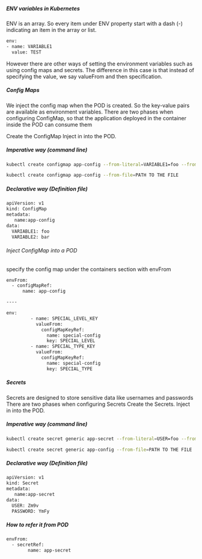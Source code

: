 

##### ENV variables in Kubernetes

ENV is an array. So every item under ENV property start with a dash (-) indicating an item in the array or list.
``````sh
env:
- name: VARIABLE1
  value: TEST

``````

However there are other ways of setting the environment variables such as using config maps and secrets.
The difference in this case is that instead of specifying the value, we say valueFrom and then specification.

##### Config Maps

We inject the config map when the POD is created. So the key-value pairs are available as environment variables.
There are two phases when configuring ConfigMap, so that the application deployed in the container inside the POD can consume them

Create the ConfigMap
Inject in into the POD.
##### Imperative way (command line)

``````sh
kubectl create configmap app-config --from-literal=VARIABLE1=foo --from-literal=VARIABLE2=bar

kubectl create configmap app-config --from-file=PATH TO THE FILE

``````
##### Declarative way (Definition file)
``````sh
apiVersion: v1
kind: ConfigMap
metadata:
   name:app-config
data:
  VARIABLE1: foo
  VARIABLE2: bar

``````
###### Inject ConfigMap into a  POD
 specify the config map under the containers section with envFrom
``````sh
envFrom:
  - configMapRef:
      name: app-config

----

env:
         - name: SPECIAL_LEVEL_KEY
           valueFrom:
             configMapKeyRef:
               name: special-config
               key: SPECIAL_LEVEL
         - name: SPECIAL_TYPE_KEY
           valueFrom:
             configMapKeyRef:
               name: special-config
               key: SPECIAL_TYPE
``````
##### Secrets
Secrets are designed to store sensitive data like usernames and passwords
There are two phases when configuring Secrets
Create the Secrets.
Inject in into the POD.

##### Imperative way (command line)
``````sh
kubectl create secret generic app-secret --from-literal=USER=foo --from-literal=PASSWORD=bar

kubectl create secret generic app-config --from-file=PATH TO THE FILE

``````
##### Declarative way (Definition file)
``````sh
apiVersion: v1
kind: Secret
metadata:
   name:app-secret
data:
  USER: Zm9v
  PASSWORD: YmFy

``````
##### How to refer it from POD
``````sh
envFrom:
  - secretRef:
        name: app-secret
``````
